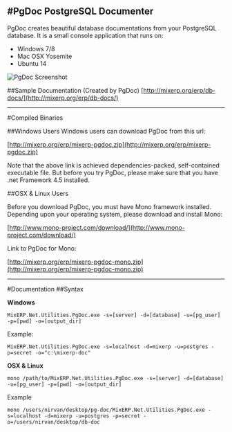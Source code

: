 #PgDoc PostgreSQL Documenter
---
PgDoc creates beautiful database documentations from your PostgreSQL database. It is a small console application that runs
on:

* Windows 7/8
* Mac OSX Yosemite
* Ubuntu 14

![PgDoc Screenshot](https://raw.githubusercontent.com/mixerp/pgdoc/master/assets/images/pg-doc.png)

##Sample Documentation (Created by PgDoc)
[http://mixerp.org/erp/db-docs/](http://mixerp.org/erp/db-docs/)

---
#Compiled Binaries

##Windows Users
Windows users can download PgDoc from this url:

[http://mixerp.org/erp/mixerp-pgdoc.zip](http://mixerp.org/erp/mixerp-pgdoc.zip)

Note that the above link is achieved dependencies-packed, self-contained executable file. But before you try PgDoc, please make
sure that you have .net Framework 4.5 installed.

##OSX & Linux Users

Before you download PgDoc, you must have Mono framework installed. Depending upon your operating system, please download
and install Mono:

[http://www.mono-project.com/download/](http://www.mono-project.com/download/)

Link to PgDoc for Mono:

[http://mixerp.org/erp/mixerp-pgdoc-mono.zip](http://mixerp.org/erp/mixerp-pgdoc-mono.zip)

---

#Documentation
##Syntax

**Windows**
```
MixERP.Net.Utilities.PgDoc.exe -s=[server] -d=[database] -u=[pg_user] -p=[pwd] -o=[output_dir]
```

Example:
```
MixERP.Net.Utilities.PgDoc.exe -s=localhost -d=mixerp -u=postgres -p=secret -o="c:\mixerp-doc"

```

**OSX & Linux**

```
mono /path/to/MixERP.Net.Utilities.PgDoc.exe -s=[server] -d=[database] -u=[pg_user] -p=[pwd] -o=[output_dir]
```

Example

```
mono /users/nirvan/desktop/pg-doc/MixERP.Net.Utilities.PgDoc.exe -s=localhost -d=mixerp -u=postgres -p=secret -o=/users/nirvan/desktop/db-doc
```